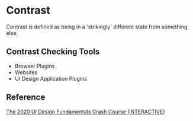 # Contrast

Contrast is defined as being in a 'strikingly' different state from something else.

## Contrast Checking Tools

- Browser Plugins
- Websites
- UI Design Application Plugins

## Reference

[The 2020 UI Design Fundamentals Crash Course (INTERACTIVE)](https://www.youtube.com/watch?v=tRpoI6vkqLs&ab_channel=DesignCourse)
